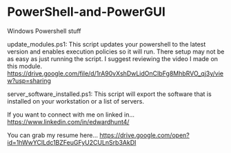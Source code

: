 # PowerShell-and-PowerGUI
Windows Powershell stuff

update_modules.ps1: This script updates your powershell to the latest version and enables execution policies so it will run. There setup may not be as easy as just running the script. I suggest reviewing the video I made on this module.
https://drive.google.com/file/d/1rA90vXshDwLidOnCIbFg8MhbRVO_qj3y/view?usp=sharing

server_software_installed.ps1: This script will export the software that is installed on your workstation or a list of servers.

If you want to connect with me on linked in...
https://www.linkedin.com/in/edwardhunt4/

You can grab my resume here...
https://drive.google.com/open?id=1hWwYClLdc1BZFeuGFyU2CULnSrb3AkDI
